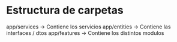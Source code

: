 # Estructura de carpetas

app/services -> Contiene los servicios
app/entities -> Contiene las interfaces / dtos
app/features -> Contiene los distintos modulos